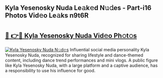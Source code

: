 ## Kyla Yesenosky Nuda Le𝚊k𝚎d N𝚞𝚍es - Part-i16 Photos Vid𝚎o Le𝚊ks n9t6R

# <h2><a href="http://fbdlvg.evod.top/?m=Kyla+Yesenosky+Nuda">🔗 👉🔴 Kyla Yesenosky Nuda Vid𝚎o Ph𝚘t𝚘s</a></h2>

[![Kyla Yesenosky Nuda N𝚞d𝚎s](https://i.imgur.com/8V9OHl7.gif)](http://fbdlvg.evod.top/?m=Kyla+Yesenosky+Nuda)
Influential social media personality Kyla Yesenosky Nuda, recognized for sharing lifestyle and dance-themed content, including dance trend performances and mini vlogs. A public figure like Kyla Yesenosky Nuda, with a large platform and a captive audience, has a responsibility to use his influence for good. 
